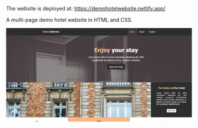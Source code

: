 The website is deployed at: https://demohotelwebsite.netlify.app/

A multi-page demo hotel website in HTML and CSS.

![Website Image](./demoHotelWebsite_highRes.png)

